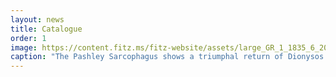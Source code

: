 ```yaml
---
layout: news
title: Catalogue
order: 1
image: https://content.fitz.ms/fitz-website/assets/large_GR_1_1835_6_200807_adn21_dc1__2_.jpeg?key=exhibition
caption: "The Pashley Sarcophagus shows a triumphal return of Dionysos. It is made of Luna marble carved in relief and dates to the Middle Roman Imperial period (101-200 CE). The sacrophagus was found in Arvi on Crete. Copyright Fitzwilliam Museum."
---
```

